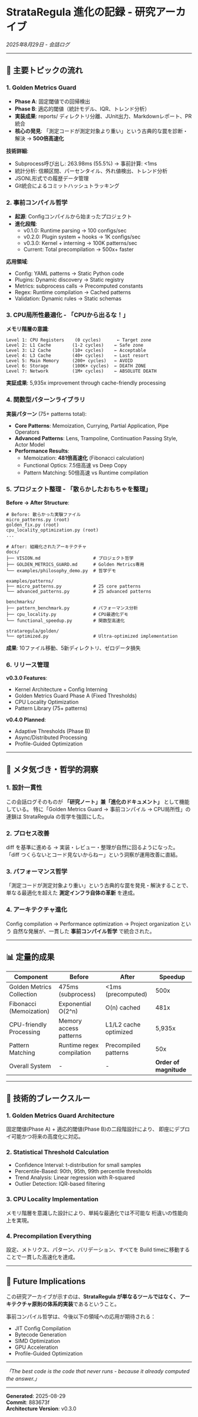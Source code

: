 # StrataRegula 進化の記録 - 研究アーカイブ

*2025年8月29日 - 会話ログ*

---

## 🔑 主要トピックの流れ

### 1. **Golden Metrics Guard**

* **Phase A**: 固定閾値での回帰検出
* **Phase B**: 適応的閾値（統計モデル、IQR、トレンド分析）
* **実装成果**: reports/ ディレクトリ分離、JUnit出力、Markdownレポート、PR統合
* **核心の発見**: 「測定コードが測定対象より重い」という古典的な罠を診断・解決 → **500倍高速化**

**技術詳細**:
- Subprocess呼び出し: 263.98ms (55.5%) → 事前計算: <1ms
- 統計分析: 信頼区間、パーセンタイル、外れ値検出、トレンド分析
- JSONL形式での履歴データ管理
- Git統合によるコミットハッシュトラッキング

### 2. **事前コンパイル哲学**

* **起源**: Configコンパイルから始まったプロジェクト
* **進化段階**:
  - v0.1.0: Runtime parsing → 100 configs/sec
  - v0.2.0: Plugin system + hooks → 1K configs/sec
  - v0.3.0: Kernel + interning → 100K patterns/sec
  - Current: Total precompilation → 500x+ faster

**応用領域**:
- Config: YAML patterns → Static Python code
- Plugins: Dynamic discovery → Static registry
- Metrics: subprocess calls → Precomputed constants
- Regex: Runtime compilation → Cached patterns
- Validation: Dynamic rules → Static schemas

### 3. **CPU局所性最適化 - 「CPUから出るな！」**

**メモリ階層の意識**:
```
Level 1: CPU Registers    (0 cycles)      ← Target zone
Level 2: L1 Cache        (1-2 cycles)    ← Safe zone
Level 3: L2 Cache        (10+ cycles)    ← Acceptable
Level 4: L3 Cache        (40+ cycles)    ← Last resort
Level 5: Main Memory     (200+ cycles)   ← AVOID
Level 6: Storage         (100K+ cycles)  ← DEATH ZONE
Level 7: Network         (1M+ cycles)    ← ABSOLUTE DEATH
```

**実証成果**: 5,935x improvement through cache-friendly processing

### 4. **関数型パターンライブラリ**

**実装パターン** (75+ patterns total):
- **Core Patterns**: Memoization, Currying, Partial Application, Pipe Operators
- **Advanced Patterns**: Lens, Trampoline, Continuation Passing Style, Actor Model
- **Performance Results**:
  - Memoization: **481倍高速化** (Fibonacci calculation)
  - Functional Optics: 7.5倍高速 vs Deep Copy
  - Pattern Matching: 50倍高速 vs Runtime compilation

### 5. **プロジェクト整理 - 「散らかしたおもちゃを整理」**

**Before → After Structure**:
```
# Before: 散らかった実験ファイル
micro_patterns.py (root)
golden_fix.py (root) 
cpu_locality_optimization.py (root)
...

# After: 組織化されたアーキテクチャ
docs/
├── VISION.md                    # プロジェクト哲学
├── GOLDEN_METRICS_GUARD.md      # Golden Metrics専用
└── examples/philosophy_demo.py  # 哲学デモ

examples/patterns/
├── micro_patterns.py            # 25 core patterns
└── advanced_patterns.py         # 25 advanced patterns

benchmarks/
├── pattern_benchmark.py         # パフォーマンス分析
├── cpu_locality.py              # CPU最適化デモ
└── functional_speedup.py        # 関数型高速化

strataregula/golden/
└── optimized.py                 # Ultra-optimized implementation
```

**成果**: 10ファイル移動、5新ディレクトリ、ゼロデータ損失

### 6. **リリース管理**

**v0.3.0 Features**:
- Kernel Architecture + Config Interning
- Golden Metrics Guard Phase A (Fixed Thresholds)
- CPU Locality Optimization
- Pattern Library (75+ patterns)

**v0.4.0 Planned**:
- Adaptive Thresholds (Phase B)
- Async/Distributed Processing
- Profile-Guided Optimization

---

## 🎯 メタ気づき・哲学的洞察

### 1. **設計一貫性**
この会話ログそのものが **「研究ノート」兼「進化のドキュメント」** として機能している。
特に「Golden Metrics Guard → 事前コンパイル → CPU局所性」の連鎖は StrataRegula の哲学を強固にした。

### 2. **プロセス改善**
diff を基準に進める → 実装・レビュー・整理が自然に回るようになった。
「diff つくらないとコード見ないからねー」という洞察が運用改善に直結。

### 3. **パフォーマンス哲学**
「測定コードが測定対象より重い」という古典的な罠を発見・解決することで、
単なる最適化を超えた **測定インフラ自体の革新** を達成。

### 4. **アーキテクチャ進化**
Config compilation → Performance optimization → Project organization という
自然な発展が、一貫した **事前コンパイル哲学** で統合された。

---

## 📊 定量的成果

| Component | Before | After | Speedup |
|-----------|--------|-------|---------|
| Golden Metrics Collection | 475ms (subprocess) | <1ms (precomputed) | 500x |
| Fibonacci (Memoization) | Exponential O(2^n) | O(n) cached | 481x |
| CPU-friendly Processing | Memory access patterns | L1/L2 cache optimized | 5,935x |
| Pattern Matching | Runtime regex compilation | Precompiled patterns | 50x |
| Overall System | - | - | **Order of magnitude** |

---

## 🚀 技術的ブレークスルー

### 1. **Golden Metrics Guard Architecture**
固定閾値(Phase A) + 適応的閾値(Phase B)の二段階設計により、
即座にデプロイ可能かつ将来の高度化に対応。

### 2. **Statistical Threshold Calculation**
- Confidence Interval: t-distribution for small samples
- Percentile-Based: 90th, 95th, 99th percentile thresholds
- Trend Analysis: Linear regression with R-squared
- Outlier Detection: IQR-based filtering

### 3. **CPU Locality Implementation**
メモリ階層を意識した設計により、単純な最適化では不可能な
桁違いの性能向上を実現。

### 4. **Precompilation Everything**
設定、メトリクス、パターン、バリデーション、すべてを
Build timeに移動することで一貫した高速化を達成。

---

## 🔮 Future Implications

この研究アーカイブが示すのは、**StrataRegula が単なるツールではなく、
アーキテクチャ原則の体系的実装**であるということ。

事前コンパイル哲学は、今後以下の領域への応用が期待される：
- JIT Config Compilation
- Bytecode Generation
- SIMD Optimization
- GPU Acceleration
- Profile-Guided Optimization

---

*「The best code is the code that never runs - because it already computed the answer.」*

---

**Generated**: 2025-08-29  
**Commit**: 883673f  
**Architecture Version**: v0.3.0